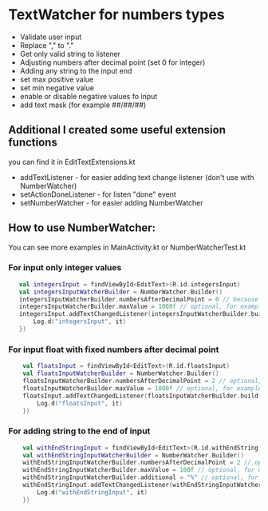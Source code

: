 # TextWatcher for numbers types

 - Validate user input
 - Replace "," to "."
 - Get only valid string to listener
 - Adjusting numbers after decimal point (set 0 for integer)
 - Adding any string to the input end
 - set max positive value
 - set min negative value
 - enable or disable negative values fo input
 - add text mask (for example ##/##/##)
 
 ## Additional I created some useful extension functions
 
 you can find it in EditTextExtensions.kt
 
 - addTextListener - for easier adding text change listener (don't use with NumberWatcher)
 - setActionDoneListener - for listen "done" event
 - setNumberWatcher - for easier adding NumberWatcher
 
 ## How to use NumberWatcher:
 
 You can see more examples in MainActivity.kt or NumberWatcherTest.kt
 
 ### For input only integer values
 ```kotlin
    val integersInput = findViewById<EditText>(R.id.integersInput)
    val integersInputWatcherBuilder = NumberWatcher.Builder()
    integersInputWatcherBuilder.numbersAfterDecimalPoint = 0 // because we need integers
    integersInputWatcherBuilder.maxValue = 1000f // optional, for example max value 1000
    integersInput.addTextChangedListener(integersInputWatcherBuilder.build(integersInput){
        Log.d("integersInput", it)
    })
```

### For input float with fixed numbers after decimal point
```kotlin
    val floatsInput = findViewById<EditText>(R.id.floatsInput)
    val floatsInputWatcherBuilder = NumberWatcher.Builder()
    floatsInputWatcherBuilder.numbersAfterDecimalPoint = 2 // optional, for example we need only to numbers after decimal point
    floatsInputWatcherBuilder.maxValue = 1000f // optional, for example max value 1000
    floatsInput.addTextChangedListener(floatsInputWatcherBuilder.build(floatsInput){
        Log.d("floatsInput", it)
    })
```

### For adding string to the end of input
```kotlin
    val withEndStringInput = findViewById<EditText>(R.id.withEndString)
    val withEndStringInputWatcherBuilder = NumberWatcher.Builder()
    withEndStringInputWatcherBuilder.numbersAfterDecimalPoint = 2 // optional, for example we need only to numbers after decimal point
    withEndStringInputWatcherBuilder.maxValue = 100f // optional, for example max value 100
    withEndStringInputWatcherBuilder.additional = "%" // optional, for example add % to the end of input
    withEndStringInput.addTextChangedListener(withEndStringInputWatcherBuilder.build(withEndStringInput){
        Log.d("withEndStringInput", it)
    })
```